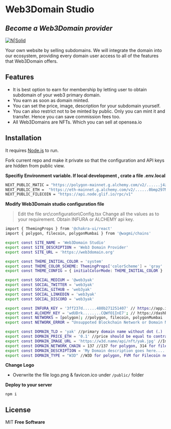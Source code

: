 # Web3Domain Studio
## _Become a Web3Domain provider_

[![N|Solid](https://web3domain.org/studio/wp-content/uploads/banner.jpg)](https://web3domain.org/studio/)


Your own website by selling subdomains. We will integrate the domain into our ecosystem, providing every domain user access to all of the features that Web3Domain offers.

## Features

* It is best option to earn for membership by letting user to obtain subdomain of your web3 primary domain.
* You earn as soon as domain minted.
* You can set the price, image, description for your subdomain yourself.
* You can also restrict not to be minted by public. Only you can mint it and transfer. Hence you can save commission fees too.
* All Web3Domains are NFTs. Which you can sell at opensea.io

## Installation

It requires [Node.js](https://nodejs.org/) to run.

Fork current repo and make it private so that the configuration and API keys are hidden from public view.

**Specifiy Environment variable. If local development , crate a file .env.local**

```sh
NEXT_PUBLIC_MATIC = "https://polygon-mainnet.g.alchemy.com/v2/......j4zryx"
NEXT_PUBLIC_ETH =  "https://eth-mainnet.g.alchemy.com/v2/......0bmp297MG7BjOKl"
NEXT_PUBLIC_FILECOIN = "https://api.node.glif.io/rpc/v1"
```

**Modify Web3Domain studio configuration file**
>Edit the file src\configuration\Config.tsx
>Change all the values as to your requirement. 
>Obtain INFURA or ALCHEMY api key.

```sh
import { ThemingProps } from '@chakra-ui/react'
import { polygon, filecoin, polygonMumbai } from '@wagmi/chains'

export const SITE_NAME = 'Web3Domain Studio'
export const SITE_DESCRIPTION = 'Web3 Domain Provider'
export const SITE_URL = 'https://web3domain.org'

export const THEME_INITIAL_COLOR = 'system'
export const THEME_COLOR_SCHEME: ThemingProps['colorScheme'] = 'gray'
export const THEME_CONFIG = { initialColorMode: THEME_INITIAL_COLOR }

export const SOCIAL_MEDIUM = '@web3yak'
export const SOCIAL_TWITTER = 'web3yak'
export const SOCIAL_GITHUB = 'web3yak'
export const SOCIAL_LINKEDIN = 'web3yak'
export const SOCIAL_DISCORD = 'web3yak'

export const INFURA_KEY = '3ff237d......480b271251407' // https://app.infura.io/dashboard
export const ALCHEMY_KEY = 'wdUDrk........CQWfO1InE7'; // https://dashboard.alchemy.com/
export const NETWORKS = [polygon]; //polygon, filecoin, polygonMumbai
export const NETWORK_ERROR = "Unsuppoted Blockchain Network or Domain Name !" //Change network name as required

export const DOMAIN_TLD = 'yak' //primary domain name without dot (.)
export const DOMAIN_PRICE_ETH = '0.1' //price should be equal to contract or higher 
export const DOMAIN_IMAGE_URL = 'https://w3d.name/api/nft/yak.jpg' //Image path starts with ipfs:// or https://
export const DOMAIN_NETWORK_CHAIN = 137 //137 for polygon, 314 for filecoin, 80001 form mumbai
export const DOMAIN_DESCRIPTION = 'My Domain description goes here....'
export const DOMAIN_TYPE = "W3D" //W3D for polygon, FVM for Filecoin net

```

**Change Logo**

* Overwrite the file logo.png & favicon.ico under `/public/` folder

**Deploy to your server**

```
npm i
```

## License
MIT
**Free Software**